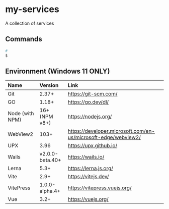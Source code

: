 # my-services
 A collection of services

## Commands

``` bash
#
$
```

## Environment (Windows 11 ONLY)

| Name            | Version         | Link                                                           |
| :-------------- | :-------------- | :------------------------------------------------------------- |
| Git             | 2.37+           | https://git-scm.com/                                           |
| GO              | 1.18+           | https://go.dev/dl/                                             |
| Node (with NPM) | 16+ (NPM v8+)   | https://nodejs.org/                                            |
| WebView2        | 103+            | https://developer.microsoft.com/en-us/microsoft-edge/webview2/ |
| UPX             | 3.96            | https://upx.github.io/                                         |
| Wails           | v2.0.0-beta.40+ | https://wails.io/                                              |
| Lerna           | 5.3+            | https://lerna.js.org/                                          |
| Vite            | 2.9+            | https://vitejs.dev/                                            |
| VitePress       | 1.0.0-alpha.4+  | https://vitepress.vuejs.org/                                   |
| Vue             | 3.2+            | https://vuejs.org/                                             |
